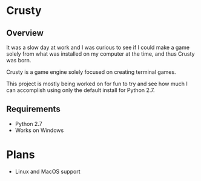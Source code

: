 Crusty
======

## Overview

It was a slow day at work and I was curious to see if I could make a game solely from what was installed on my computer at the time, and thus Crusty was born.

Crusty is a game engine solely focused on creating terminal games. 

This project is mostly being worked on for fun to try and see how much I can accomplish using only the default install for Python 2.7. 


## Requirements

* Python 2.7
* Works on Windows

Plans
======

* Linux and MacOS support